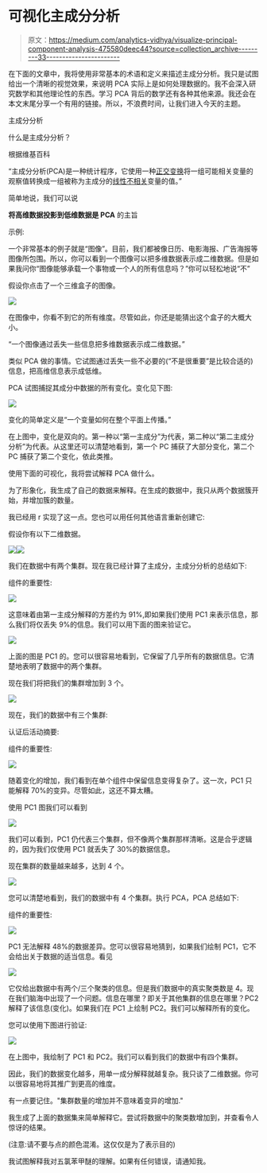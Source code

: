 # 可视化主成分分析

> 原文：<https://medium.com/analytics-vidhya/visualize-principal-component-analysis-475580deec44?source=collection_archive---------33----------------------->

在下面的文章中，我将使用非常基本的术语和定义来描述主成分分析。我只是试图给出一个清晰的视觉效果，来说明 PCA 实际上是如何处理数据的。我不会深入研究数学和其他理论性的东西。学习 PCA 背后的数学还有各种其他来源。我还会在本文末尾分享一个有用的链接。所以，不浪费时间，让我们进入今天的主题。

主成分分析

什么是主成分分析？

根据维基百科

“主成分分析(PCA)是一种统计程序，它使用一种[正交变换](https://en.wikipedia.org/wiki/Orthogonal_transformation)将一组可能相关变量的观察值转换成一组被称为主成分的[线性不相关](https://en.wikipedia.org/wiki/Correlation_and_dependence)变量的值。”

简单地说，我们可以说

**将高维数据投影到低维数据是 PCA** 的主旨

示例:

一个非常基本的例子就是“图像”。目前，我们都被像日历、电影海报、广告海报等图像所包围。所以，你可以看到一个图像可以把多维数据表示成二维数据。但是如果我问你“图像能够承载一个事物或一个人的所有信息吗？”你可以轻松地说“不”

假设你点击了一个三维盒子的图像。

![](img/d4feef597d5ca92ff96d1e9bddeaf0f9.png)

在图像中，你看不到它的所有维度。尽管如此，你还是能猜出这个盒子的大概大小。

“一个图像通过丢失一些信息把多维数据表示成二维数据。”

类似 PCA 做的事情。它试图通过丢失一些不必要的(“不是很重要”是比较合适的)信息，把高维信息表示成低维。

PCA 试图捕捉其成分中数据的所有变化。变化见下图:

![](img/db8ac282688dd98078b3e6c591a6e2ae.png)

变化的简单定义是“一个变量如何在整个平面上传播。”

在上图中，变化是双向的。第一种以“第一主成分”为代表，第二种以“第二主成分分析”为代表。从这里还可以清楚地看到，第一个 PC 捕获了大部分变化，第二个 PC 捕获了第二个变化，依此类推。

使用下面的可视化，我将尝试解释 PCA 做什么。

为了形象化，我生成了自己的数据来解释。在生成的数据中，我只从两个数据簇开始，并增加簇的数量。

我已经用 r 实现了这一点。您也可以用任何其他语言重新创建它:

假设你有以下二维数据。

![](img/37847cea904d61a334bb74afc78ca590.png)![](img/8aa29f759c048a032b8118a43879ce73.png)

我们在数据中有两个集群。现在我已经计算了主成分，主成分分析的总结如下:

组件的重要性:

![](img/4c4e906c1f8f882222cb93131886d492.png)

这意味着由第一主成分解释的方差约为 91%,即如果我们使用 PC1 来表示信息，那么我们将仅丢失 9%的信息。我们可以用下面的图来验证它。

![](img/e64c0e2ecab2aeff12999b15ae418499.png)

上面的图是 PC1 的。您可以很容易地看到，它保留了几乎所有的数据信息。它清楚地表明了数据中的两个集群。

现在我们将把我们的集群增加到 3 个。

![](img/1c8b1946f72eac5f3132f4f8f81227e3.png)

现在，我们的数据中有三个集群:

认证后活动摘要:

组件的重要性:

![](img/d3da50ecc4ae670b90a4ee2ae9373b00.png)

随着变化的增加，我们看到在单个组件中保留信息变得复杂了。这一次，PC1 只能解释 70%的变异。尽管如此，这还不算太糟。

使用 PC1 图我们可以看到

![](img/9123ecab7f84b9919085761e59e47b8a.png)

我们可以看到，PC1 仍代表三个集群，但不像两个集群那样清晰。这是合乎逻辑的，因为我们仅使用 PC1 就丢失了 30%的数据信息。

现在集群的数量越来越多，达到 4 个。

![](img/7545eb5b1acb38e74fc455fdd3c5aa02.png)

您可以清楚地看到，我们的数据中有 4 个集群。执行 PCA，PCA 总结如下:

组件的重要性:

![](img/d1d94abbe327e916469645242072e1b5.png)

PC1 无法解释 48%的数据差异。您可以很容易地猜到，如果我们绘制 PC1，它不会给出关于数据的适当信息。看见

![](img/44cd567a1a84430a5d6d22873df11e8f.png)

它仅给出数据中有两个/三个聚类的信息。但是我们数据中的真实聚类数是 4。现在我们脑海中出现了一个问题。信息在哪里？即关于其他集群的信息在哪里？PC2 解释了该信息(变化)。如果我们在 PC1 上绘制 PC2。我们可以解释所有的变化。

您可以使用下图进行验证:

![](img/0f4eda3ea3e0650576dcbd4833ad10af.png)

在上图中，我绘制了 PC1 和 PC2。我们可以看到我们的数据中有四个集群。

因此，我们的数据变化越多，用单一成分解释就越复杂。我只谈了二维数据。你可以很容易地将其推广到更高的维度。

有一点要记住。"集群数量的增加并不意味着变异的增加."

我生成了上面的数据集来简单解释它。尝试将数据中的聚类数增加到，并查看令人惊讶的结果。

(注意:请不要与点的颜色混淆。这仅仅是为了表示目的)

我试图解释我对五氯苯甲醚的理解。如果有任何错误，请通知我。